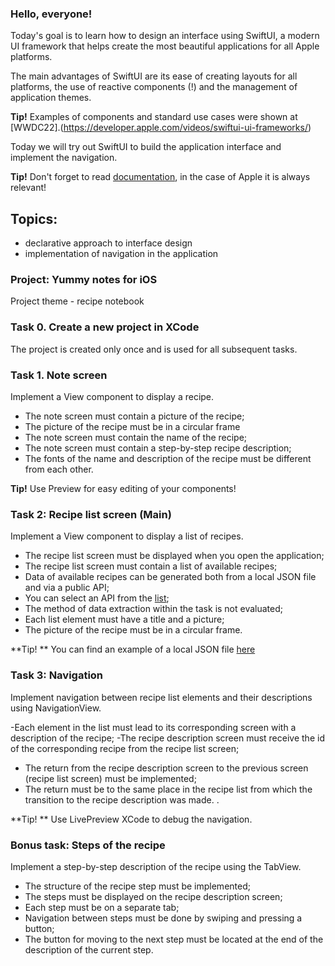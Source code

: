 ### Hello, everyone!  

Today's goal is to learn how to design an interface using SwiftUI, a modern UI framework that helps
create the most beautiful applications for all Apple platforms.

The main advantages of SwiftUI are its ease of creating layouts for all platforms, the use of reactive components (!) and the management of application themes.

**Tip!** Examples of components and standard use cases were shown at [WWDC22].(https://developer.apple.com/videos/swiftui-ui-frameworks/)


Today we will try out SwiftUI to build the application interface and implement the navigation.

**Tip!** Don't forget to read  [documentation](https://developer.apple.com/documentation/swiftui/), in the case of Apple it is always relevant!

## Topics:
- declarative approach to interface design
- implementation of navigation in the application

### Project: Yummy notes for iOS

Project theme - recipe notebook

### Task 0. Create a new project in XCode

The project is created only once and is used for all subsequent tasks.

### Task 1. Note screen

Implement a View component to display a recipe.
- The note screen must contain a picture of the recipe;
- The picture of the recipe must be in a circular frame
- The note screen must contain the name of the recipe;
- The note screen must contain a step-by-step recipe description;
- The fonts of the name and description of the recipe must be different from each other.

**Tip!** Use Preview for easy editing of your components!

### Task 2: Recipe list screen (Main)
Implement a View component to display a list of recipes.

- The recipe list screen must be displayed when you open the application;
- The recipe list screen must contain a list of available recipes;
- Data of available recipes can be generated both from a local JSON file and via a public API;
- You can select an API from the [list](https://github.com/public-apis/public-apis#food--drink);
- The method of data extraction within the task is not evaluated;
- Each list element must have a title and a picture;
- The picture of the recipe must be in a circular frame.

**Tip! ** You can find an example of a local JSON file [here](./materials/example.json)

### Task 3: Navigation
Implement navigation between recipe list elements and their descriptions using NavigationView.

-Each element in the list must lead to its corresponding screen with a description of the recipe;
-The recipe description screen must receive the id of the corresponding recipe from the recipe list screen;
- The return from the recipe description screen to the previous screen (recipe list screen) must be implemented;
- The return must be to the same place in the recipe list from which the transition to the recipe description was made.
.

**Tip! ** Use LivePreview XCode to debug the navigation.

### Bonus task: Steps of the recipe

Implement a step-by-step description of the recipe using the TabView.

 - The structure of the recipe step must be implemented;
  - The steps must be displayed on the recipe description screen;
  - Each step must be on a separate tab;
  - Navigation between steps must be done by swiping and pressing a button;
  - The button for moving to the next step must be located at the end of the description of the current step.
